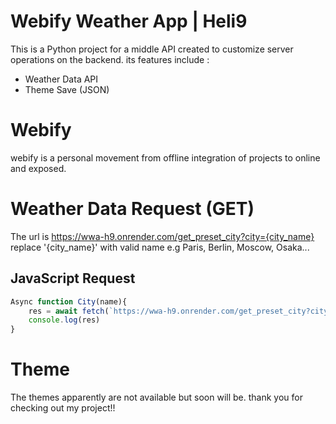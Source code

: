# Webify Weather App | Heli9

This is a Python project for a middle API created to customize server operations on the backend.
its features include :
- Weather Data API
- Theme Save (JSON)

# Webify
webify is a personal movement from offline integration of projects to online and exposed.



# Weather Data Request (GET)
The url is https://wwa-h9.onrender.com/get_preset_city?city={city_name}
replace '{city_name}' with valid name e.g Paris, Berlin, Moscow, Osaka... 

## JavaScript Request
```JavaScript
Async function City(name){
    res = await fetch(`https://wwa-h9.onrender.com/get_preset_city?city=${name}`);
    console.log(res)
}
```
# Theme
The themes apparently are not available but soon will be.
thank you for checking out my project!!


